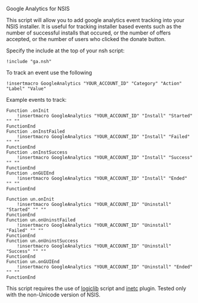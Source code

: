 Google Analytics for NSIS

This script will allow you to add google analytics event tracking into your NSIS installer. It is useful for tracking installer based events such as the number of successful installs that occured, or the number of offers accepted, or the number of users who clicked the donate button.

Specify the include at the top of your nsh script:

```
!include "ga.nsh"
```

To track an event use the following

```
!insertmacro GoogleAnalytics "YOUR_ACCOUNT_ID" "Category" "Action" "Label" "Value"
```

Example events to track:

```
Function .onInit
    !insertmacro GoogleAnalytics "YOUR_ACCOUNT_ID" "Install" "Started" "" ""
FunctionEnd
Function .onInstFailed
    !insertmacro GoogleAnalytics "YOUR_ACCOUNT_ID" "Install" "Failed" "" ""
FunctionEnd
Function .onInstSuccess
    !insertmacro GoogleAnalytics "YOUR_ACCOUNT_ID" "Install" "Success" "" ""
FunctionEnd
Function .onGUIEnd
    !insertmacro GoogleAnalytics "YOUR_ACCOUNT_ID" "Install" "Ended" "" ""
FunctionEnd

Function un.onInit
    !insertmacro GoogleAnalytics "YOUR_ACCOUNT_ID" "Uninstall" "Started" "" ""
FunctionEnd
Function un.onUninstFailed
    !insertmacro GoogleAnalytics "YOUR_ACCOUNT_ID" "Uninstall" "Failed" "" ""
FunctionEnd
Function un.onUninstSuccess
    !insertmacro GoogleAnalytics "YOUR_ACCOUNT_ID" "Uninstall" "Success" "" ""
FunctionEnd
Function un.onGUIEnd
    !insertmacro GoogleAnalytics "YOUR_ACCOUNT_ID" "Uninstall" "Ended" "" ""
FunctionEnd
```
This script requires the use of [logiclib](http://nsis.sourceforge.net/LogicLib) script and [inetc](http://nsis.sourceforge.net/Inetc_plug-in) plugin. Tested only with the non-Unicode version of NSIS.